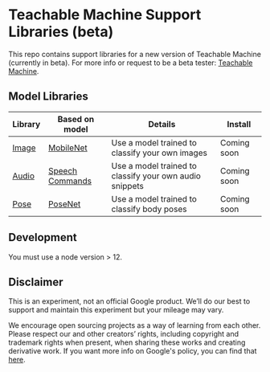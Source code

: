 # Teachable Machine Support Libraries (beta)

This repo contains support libraries for a new version of Teachable Machine (currently in beta). For more info or request to be a beta tester: [Teachable Machine](https://teachablemachine.withgoogle.com/io19).

## Model Libraries

| Library | Based on model  | Details                                                 | Install |
|---------|-----------------|---------------------------------------------------------|---------|
| [Image](https://github.com/googlecreativelab/teachablemachine-libraries/tree/master/image) | [MobileNet](https://github.com/tensorflow/tfjs-models/tree/master/mobilenet)       | Use a model trained to classify your own images         | Coming soon    |
| [Audio](https://github.com/googlecreativelab/teachablemachine-libraries/tree/master/audio)   | [Speech Commands](https://github.com/tensorflow/tfjs-models/tree/master/speech-commands) | Use a model trained to classify your own audio snippets | Coming soon     |
| [Pose](https://github.com/googlecreativelab/teachablemachine-libraries/tree/master/pose)   | [PoseNet](https://github.com/tensorflow/tfjs-models/tree/master/posenet) | Use a model trained to classify body poses | Coming soon     |

## Development

You must use a node version > 12.

## Disclaimer

This is an experiment, not an official Google product. We’ll do our best to support and maintain this experiment but your mileage may vary.

We encourage open sourcing projects as a way of learning from each other. Please respect our and other creators’ rights, including copyright and trademark rights when present, when sharing these works and creating derivative work. If you want more info on Google's policy, you can find that [here](https://www.google.com/permissions/).
